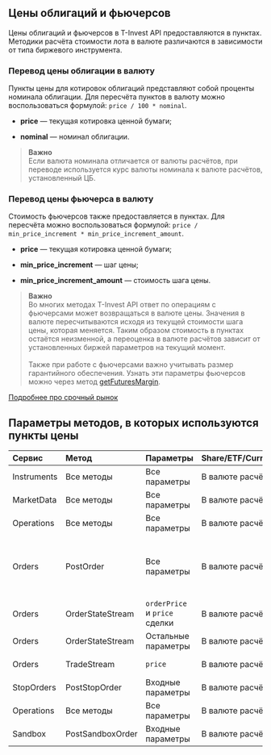 ## Цены облигаций и фьючерсов

Цены облигаций и фьючерсов в T-Invest API предоставляются в пунктах. Методики расчёта стоимости
лота в валюте различаются в зависимости от типа биржевого инструмента.

### Перевод цены облигации в валюту

Пункты цены для котировок облигаций представляют собой проценты номинала облигации. Для пересчёта пунктов
в валюту можно воспользоваться формулой: `price / 100 * nominal`.

* **price** — текущая котировка ценной бумаги;

* **nominal** — номинал облигации.

>**Важно**<br>
>Если валюта номинала отличается от валюты расчётов, при переводе используется курс валюты номинала к валюте расчётов, установленный ЦБ.

<a name="futures"></a>

### Перевод цены фьючерса в валюту

Стоимость фьючерсов также предоставляется в пунктах. Для пересчёта можно воспользоваться формулой:
`price / min_price_increment * min_price_increment_amount`.

* **price** — текущая котировка ценной бумаги;

* **min_price_increment** — шаг цены;

* **min_price_increment_amount** — стоимость шага цены.

>**Важно**<br>
>Во многих методах T-Invest API ответ по операциям с фьючерсами может возвращаться в валюте цены.
Значения в валюте пересчитываются исходя из текущей стоимости шага цены, которая меняется.
Таким образом стоимость в пунктах остаётся неизменной, а переоценка в валюте расчётов зависит от установленных биржей параметров на текущий момент.<br><br>
>Также при работе с фьючерсами важно учитывать размер гарантийного обеспечения. Узнать эти параметры фьючерсов
можно через метод [getFuturesMargin](/investAPI/instruments#getfuturesmargin). 

[Подробнее про срочный рынок](https://www.tbank.ru/invest/help/brokerage/account/forts/)

## Параметры методов, в которых используются пункты цены

|Сервис|Метод|Параметры|Share/ETF/Currency|Bond/Futures|
|:----|:----|:----|:----|:----|
|Instruments|Все методы|Все параметры|В валюте расчётов|В валюте расчётов|
|MarketData|Все методы|Все параметры|В валюте расчётов|В пунктах цены|
|Operations|Все методы|Все параметры|В валюте расчётов|В валюте расчётов|
|Orders|PostOrder|Все параметры|В валюте расчётов|В валюте расчётов или в пунктах цены в зависимости от [типа цены](https://russianinvestments.github.io/investAPI/orders/#pricetype)|
|Orders|OrderStateStream|`orderPrice` и `price` сделки|В валюте расчётов|В пунктах цены|
|Orders|OrderStateStream|Остальные параметры|В валюте расчётов|В валюте расчётов|
|Orders|TradeStream|`price`|В валюте расчётов|В пунктах цены|
|StopOrders|PostStopOrder|Входные параметры|В валюте расчётов|В валюте расчётов|
|Operations|Все методы|Все параметры|В валюте расчётов|В валюте расчётов|
|Sandbox|PostSandboxOrder|Входные параметры|В валюте расчётов|В валюте расчётов|